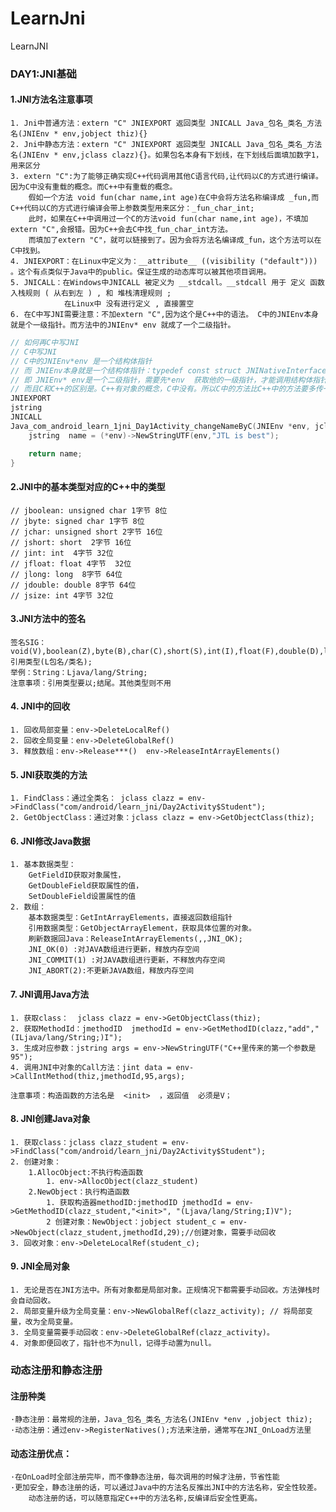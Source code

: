 # LearnJni
LearnJNI

### DAY1:JNI基础
#### 1.JNI方法名注意事项
    1. Jni中普通方法：extern "C" JNIEXPORT 返回类型 JNICALL Java_包名_类名_方法名(JNIEnv * env,jobject thiz){}
    2. Jni中静态方法：extern "C" JNIEXPORT 返回类型 JNICALL Java_包名_类名_方法名(JNIEnv * env,jclass clazz){}。如果包名本身有下划线，在下划线后面填加数字1，用来区分
    3. extern "C":为了能够正确实现C++代码调用其他C语言代码,让代码以C的方式进行编译。因为C中没有重载的概念。而C++中有重载的概念。
        假如一个方法 void fun(char name,int age)在C中会将方法名称编译成 _fun,而C++代码以C的方式进行编译会带上参数类型用来区分：_fun_char_int;
        此时，如果在C++中调用过一个C的方法void fun(char name,int age)，不填加extern "C",会报错。因为C++会去C中找_fun_char_int方法。
        而填加了extern "C"，就可以链接到了。因为会将方法名编译成_fun，这个方法可以在C中找到。
    4. JNIEXPORT：在Linux中定义为：__attribute__ ((visibility ("default"))) 。这个有点类似于Java中的public。保证生成的动态库可以被其他项目调用。
    5. JNICALL：在Windows中JNICALL 被定义为 __stdcall。__stdcall 用于 定义 函数入栈规则 ( 从右到左 ) , 和 堆栈清理规则 ;
                在Linux中 没有进行定义 , 直接置空 
    6. 在C中写JNI需要注意：不加extern "C",因为这个是C++中的语法。 C中的JNIEnv本身就是个一级指针。而方法中的JNIEnv* env 就成了一个二级指针。
```c
// 如何再C中写JNI
// C中写JNI
// C中的JNIEnv*env 是一个结构体指针
// 而 JNIEnv本身就是一个结构体指针：typedef const struct JNINativeInterface* JNIEnv;
// 即 JNIEnv* env是一个二级指针，需要先*env  获取他的一级指针，才能调用结构体指针JNIEnv的方法
// 而且C和C++的区别是。C++有对象的概念，C中没有。所以C中的方法比C++中的方法要多传一个env给函数
JNIEXPORT
jstring
JNICALL
Java_com_android_learn_1jni_Day1Activity_changeNameByC(JNIEnv *env, jclass jobject1){
    jstring  name = (*env)->NewStringUTF(env,"JTL is best");

    return name;
}
```
#### 2.JNI中的基本类型对应的C++中的类型
    // jboolean: unsigned char 1字节 8位
    // jbyte: signed char 1字节 8位
    // jchar: unsigned short 2字节 16位
    // jshort: short  2字节 16位
    // jint: int  4字节 32位
    // jfloat: float 4字节  32位
    // jlong: long  8字节 64位
    // jdouble: double 8字节 64位
    // jsize: int 4字节 32位
#### 3.JNI方法中的签名
    签名SIG：void(V),boolean(Z),byte(B),char(C),short(S),int(I),float(F),double(D),long(J),引用类型(L包名/类名);  
    举例：String：Ljava/lang/String;
    注意事项：引用类型要以;结尾。其他类型则不用
#### 4. JNI中的回收
    1. 回收局部变量：env->DeleteLocalRef()
    2. 回收全局变量：env->DeleteGlobalRef()
    3. 释放数组：env->Release***()  env->ReleaseIntArrayElements()

#### 5. JNI获取类的方法
    1. FindClass：通过全类名： jclass clazz = env->FindClass("com/android/learn_jni/Day2Activity$Student");
    2. GetObjectClass：通过对象：jclass clazz = env->GetObjectClass(thiz);

#### 6. JNI修改Java数据
    1. 基本数据类型：
        GetFieldID获取对象属性，
        GetDoubleField获取属性的值，
        SetDoubleField设置属性的值
    2. 数组：
        基本数据类型：GetIntArrayElements，直接返回数组指针
        引用数据类型：GetObjectArrayElement，获取具体位置的对象。
        刷新数据回Java：ReleaseIntArrayElements(,,JNI_OK);
        JNI_OK(0) :对JAVA数组进行更新，释放内存空间
        JNI_COMMIT(1) :对JAVA数组进行更新，不释放内存空间
        JNI_ABORT(2):不更新JAVA数组，释放内存空间

#### 7. JNI调用Java方法
    1. 获取class：  jclass clazz = env->GetObjectClass(thiz);
    2. 获取MethodId：jmethodID  jmethodId = env->GetMethodID(clazz,"add","(ILjava/lang/String;)I");
    3. 生成对应参数：jstring args = env->NewStringUTF("C++里传来的第一个参数是95");
    4. 调用JNI中对象的Call方法：jint data = env->CallIntMethod(thiz,jmethodId,95,args);

    注意事项：构造函数的方法名是  <init>  ，返回值  必须是V；
#### 8. JNI创建Java对象
    1. 获取class：jclass clazz_student = env->FindClass("com/android/learn_jni/Day2Activity$Student");
    2. 创建对象：   
        1.AllocObject:不执行构造函数
            1. env->AllocObject(clazz_student)
        2.NewObject：执行构造函数
            1. 获取构造器methodID:jmethodID jmethodId = env->GetMethodID(clazz_student,"<init>", "(Ljava/lang/String;I)V");
            2 创建对象：NewObject：jobject student_c = env->NewObject(clazz_student,jmethodId,29);//创建对象，需要手动回收
    3. 回收对象：env->DeleteLocalRef(student_c);
#### 9. JNI全局对象
    1. 无论是否在JNI方法中。所有对象都是局部对象。正规情况下都需要手动回收。方法弹栈时会自动回收。
    2. 局部变量升级为全局变量：env->NewGlobalRef(clazz_activity); // 将局部变量，改为全局变量。
    3. 全局变量需要手动回收：env->DeleteGlobalRef(clazz_activity)。
    4. 对象即便回收了，指针也不为null，记得手动置为null。


### 动态注册和静态注册
#### 注册种类
    ·静态注册：最常规的注册，Java_包名_类名_方法名(JNIEnv *env ,jobject thiz);
    ·动态注册：通过env->RegisterNatives();方法来注册，通常写在JNI_OnLoad方法里
#### 动态注册优点：
    ·在OnLoad时全部注册完毕，而不像静态注册，每次调用的时候才注册，节省性能
    ·更加安全，静态注册的话，可以通过Java中的方法名反推出JNI中的方法名称，安全性较差。
        动态注册的话，可以随意指定C++中的方法名称,反编译后安全性更高。


